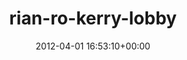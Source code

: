 ---
title:		"rian-ro-kerry-lobby"
type:		"upload"
description:		"TBC"
date:		"2012-04-01 16:53:10+00:00"
album:		"abandoned"
filename:		"rian-ro-kerry-lobby.md"
series:		""
cl_public_id:		"abandoned/rian-ro-kerry-lobby"
cl_version:		1497000113
format:		"tiff"
bytes:		6176308
width:		2560
height:		1440
exposure_mode:		"Auto"
program:		"Aperture-priority AE"
aperture:		"2.5"
focal_length:		"35.0 mm"
iso:		"200"
shutter_speed:		"1/50"
metering:		"Multi-segment"
flash:		"Off, Did not fire"
white_balance:		"Custom"
colour_temp:		"4850"
has_crop:		"true"
orientation:		"Horizontal (normal)"
camera_model:		"NIKON D7000"
lens_info:		"35mm f/1.8"
artist:		"Matt Finucane"
x_resolution:		"300"
y_resolution:		"300"
---